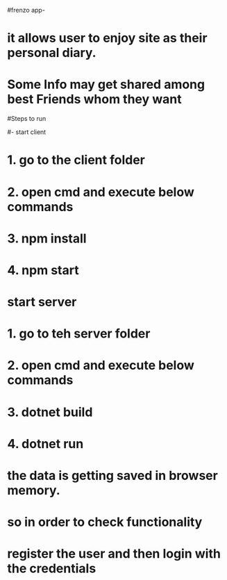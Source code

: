 #frenzo app-

# it allows user to enjoy site as their personal diary.

# Some Info may get shared among best Friends whom they want


#Steps to run

#- start client
# 1. go to the client folder
# 2. open cmd and execute below commands
# 3. npm install
# 4. npm start

# start server
# 1. go to teh server folder
# 2. open cmd and execute below commands
# 3. dotnet build
# 4. dotnet run



# the data is getting saved in browser memory.
# so in order to check functionality
# register the user and then login with the credentials
